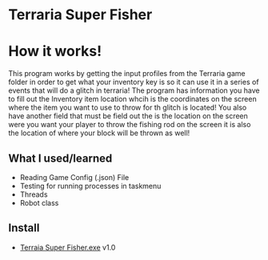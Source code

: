 # Terraria Super Fisher

# How it works!
This program works by getting the input profiles from the Terraria game folder in order to get what your inventory key is so it can use it in a series of events that will do a glitch in terraria! The program has information you have to fill out the Inventory item location whcih is the coordinates on the screen where the item you want to use to throw for th glitch is located! You also have another field that must be field out the is the location on the screen were you want your player to throw the fishing rod on the screen it is also the location of where your block will be thrown as well!

## What I used/learned
- Reading Game Config (.json) File
- Testing for running processes in taskmenu
- Threads
- Robot class

## Install

- [Terraia Super Fisher.exe](https://github.com/ElementCodez/Terraria-Super-Fisher/releases) v1.0
